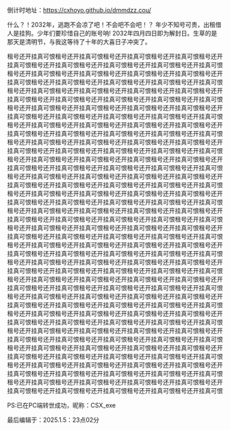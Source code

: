倒计时地址：https://cxhoyo.github.io/dmmdzz.cou/


什么？！2032年，逃跑不会凉了吧！不会吧不会吧！？
年少不知号可贵，出租借人是挂狗。少年们要珍惜自己的账号呐!
2032年四月四日即为解封日。生草的是那天是清明节，与我这等待了十年的大喜日子冲突了。

租号还开挂真可恨租号还开挂真可恨租号还开挂真可恨租号还开挂真可恨租号还开挂真可恨租号还开挂真可恨租号还开挂真可恨租号还开挂真可恨租号还开挂真可恨租号还开挂真可恨租号还开挂真可恨租号还开挂真可恨租号还开挂真可恨租号还开挂真可恨租号还开挂真可恨租号还开挂真可恨租号还开挂真可恨租号还开挂真可恨
租号还开挂真可恨租号还开挂真可恨租号还开挂真可恨租号还开挂真可恨租号还开挂真可恨租号还开挂真可恨租号还开挂真可恨租号还开挂真可恨租号还开挂真可恨租号还开挂真可恨租号还开挂真可恨租号还开挂真可恨租号还开挂真可恨租号还开挂真可恨租号还开挂真可恨租号还开挂真可恨租号还开挂真可恨租号还开挂真可恨
租号还开挂真可恨租号还开挂真可恨租号还开挂真可恨租号还开挂真可恨租号还开挂真可恨租号还开挂真可恨租号还开挂真可恨租号还开挂真可恨租号还开挂真可恨租号还开挂真可恨租号还开挂真可恨租号还开挂真可恨租号还开挂真可恨租号还开挂真可恨租号还开挂真可恨租号还开挂真可恨租号还开挂真可恨租号还开挂真可恨
租号还开挂真可恨租号还开挂真可恨租号还开挂真可恨租号还开挂真可恨租号还开挂真可恨租号还开挂真可恨租号还开挂真可恨租号还开挂真可恨租号还开挂真可恨租号还开挂真可恨租号还开挂真可恨租号还开挂真可恨租号还开挂真可恨租号还开挂真可恨租号还开挂真可恨租号还开挂真可恨租号还开挂真可恨租号还开挂真可恨
租号还开挂真可恨租号还开挂真可恨租号还开挂真可恨租号还开挂真可恨租号还开挂真可恨租号还开挂真可恨租号还开挂真可恨租号还开挂真可恨租号还开挂真可恨租号还开挂真可恨租号还开挂真可恨租号还开挂真可恨租号还开挂真可恨租号还开挂真可恨租号还开挂真可恨租号还开挂真可恨租号还开挂真可恨租号还开挂真可恨
租号还开挂真可恨租号还开挂真可恨租号还开挂真可恨租号还开挂真可恨租号还开挂真可恨租号还开挂真可恨租号还开挂真可恨租号还开挂真可恨租号还开挂真可恨租号还开挂真可恨租号还开挂真可恨租号还开挂真可恨租号还开挂真可恨租号还开挂真可恨租号还开挂真可恨租号还开挂真可恨租号还开挂真可恨租号还开挂真可恨
租号还开挂真可恨租号还开挂真可恨租号还开挂真可恨租号还开挂真可恨租号还开挂真可恨租号还开挂真可恨租号还开挂真可恨租号还开挂真可恨租号还开挂真可恨租号还开挂真可恨租号还开挂真可恨租号还开挂真可恨租号还开挂真可恨租号还开挂真可恨租号还开挂真可恨租号还开挂真可恨租号还开挂真可恨租号还开挂真可恨
租号还开挂真可恨租号还开挂真可恨租号还开挂真可恨租号还开挂真可恨租号还开挂真可恨租号还开挂真可恨租号还开挂真可恨租号还开挂真可恨租号还开挂真可恨租号还开挂真可恨租号还开挂真可恨租号还开挂真可恨租号还开挂真可恨租号还开挂真可恨租号还开挂真可恨租号还开挂真可恨租号还开挂真可恨租号还开挂真可恨
租号还开挂真可恨租号还开挂真可恨租号还开挂真可恨租号还开挂真可恨租号还开挂真可恨租号还开挂真可恨租号还开挂真可恨租号还开挂真可恨租号还开挂真可恨租号还开挂真可恨租号还开挂真可恨租号还开挂真可恨租号还开挂真可恨租号还开挂真可恨租号还开挂真可恨租号还开挂真可恨租号还开挂真可恨租号还开挂真可恨
租号还开挂真可恨租号还开挂真可恨租号还开挂真可恨租号还开挂真可恨租号还开挂真可恨租号还开挂真可恨租号还开挂真可恨租号还开挂真可恨租号还开挂真可恨租号还开挂真可恨租号还开挂真可恨租号还开挂真可恨租号还开挂真可恨租号还开挂真可恨租号还开挂真可恨租号还开挂真可恨租号还开挂真可恨租号还开挂真可恨



PS:已在PC端转世成功，昵称：CSX_exe


最后编辑于：2025.1.5：23点02分
